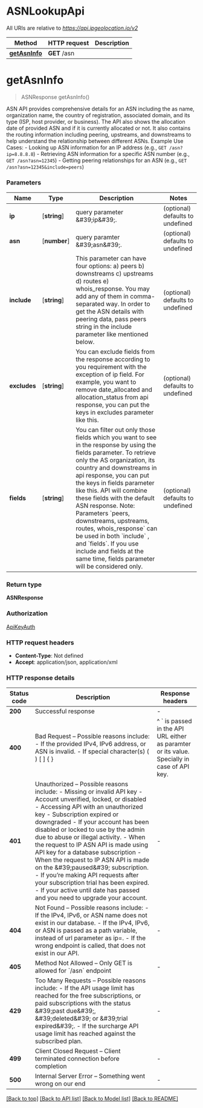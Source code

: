# ASNLookupApi

All URIs are relative to *https://api.ipgeolocation.io/v2*

|Method | HTTP request | Description|
|------------- | ------------- | -------------|
|[**getAsnInfo**](#getasninfo) | **GET** /asn | |

# **getAsnInfo**
> ASNResponse getAsnInfo()

ASN API provides comprehensive details for an ASN including the as name,  organization name, the country of registration, associated domain, and its  type (ISP, host provider, or business). The API also shows the allocation  date of provided ASN and if it is currently allocated or not. It also contains  the routing information including peering, upstreams, and downstreams to help  understand the relationship between different ASNs.  Example Use Cases:  - Looking up ASN information for an IP address (e.g., `GET /asn?ip=8.8.8.8`)  - Retrieving ASN information for a specific ASN number (e.g., `GET /asn?asn=12345`)  - Getting peering relationships for an ASN (e.g., `GET /asn?asn=12345&include=peers`) 


### Parameters

|Name | Type | Description  | Notes|
|------------- | ------------- | ------------- | -------------|
| **ip** | [**string**] | query parameter \&#39;ip\&#39;. | (optional) defaults to undefined|
| **asn** | [**number**] | query paramter \&#39;asn\&#39;. | (optional) defaults to undefined|
| **include** | [**string**] | This parameter can have four options: a) peers b) downstreams c) upstreams d) routes e) whois_response. You may add any of them in comma-separated way. In order to get the ASN details with peering data, pass peers string in the include parameter like mentioned below. | (optional) defaults to undefined|
| **excludes** | [**string**] | You can exclude fields from the response according to you requirement with the exception of ip field. For example, you want to remove date_allocated and allocation_status from api response, you can put the keys in excludes parameter like this. | (optional) defaults to undefined|
| **fields** | [**string**] | You can filter out only those fields which you want to see in the response by using the fields parameter. To retrieve only the AS organization, its country and downstreams in api response, you can put the keys in fields parameter like this. API will combine these fields with the default ASN response. Note: Parameters &#x60;peers, downstreams, upstreams, routes, whois_response&#x60; can be used in both &#x60;include&#x60; , and &#x60;fields&#x60;. If you use include and fields at the same time, fields parameter will be considered only. | (optional) defaults to undefined|


### Return type

**ASNResponse**

### Authorization

[ApiKeyAuth](../README.md#ApiKeyAuth)

### HTTP request headers

 - **Content-Type**: Not defined
 - **Accept**: application/json, application/xml


### HTTP response details
| Status code | Description | Response headers |
|-------------|-------------|------------------|
|**200** | Successful response |  -  |
|**400** | Bad Request – Possible reasons include:   - If the provided IPv4, IPv6 address, or ASN is invalid.    - If special character(s) ( ) [ ] { } | ^ &#x60; is passed in the API URL either as paramter or its value. Specially in case of API key.        |  -  |
|**401** | Unauthorized – Possible reasons include:   - Missing or invalid API key   - Account unverified, locked, or disabled   - Accessing API with an unauthorized key   - Subscription expired or downgraded   - If your account has been disabled or locked to use by the admin due to abuse or illegal activity.   - When the request to IP ASN API is made using API key for a database subscription   - When the request to IP ASN API is made on the \&#39;paused\&#39; subscription.   - If you’re making API requests after your subscription trial has been expired.   - If your active until date has passed and you need to upgrade your account.  |  -  |
|**404** | Not Found – Possible reasons include:   - If the IPv4, IPv6, or ASN name does not exist in our database.    - If the IPv4, IPv6, or ASN  is passed as a path variable, instead of url parameter as ip&#x3D;.      - If the wrong endpoint is called, that does not exist in our API.  |  -  |
|**405** | Method Not Allowed – Only GET is allowed for &#x60;/asn&#x60; endpoint |  -  |
|**429** | Too Many Requests – Possible reasons include:   - If the API usage limit has reached for the free subscriptions, or paid subscriptions with the status \&#39;past due\&#39;, \&#39;deleted\&#39; or \&#39;trial expired\&#39;.    - If the surcharge API usage limit has reached against the subscribed plan.     |  -  |
|**499** | Client Closed Request – Client terminated connection before completion |  -  |
|**500** | Internal Server Error – Something went wrong on our end |  -  |

[[Back to top]](#) [[Back to API list]](../README.md#documentation-for-api-endpoints) [[Back to Model list]](../README.md#documentation-for-models) [[Back to README]](../README.md)

